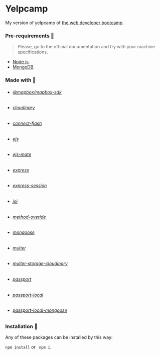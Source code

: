 # Yelpcamp
My version of yelpcamp of [the web developer bootcamp](https://www.udemy.com/course/the-web-developer-bootcamp/).


### Pre-requirements 📝
> Please, go to the official documentation and try with your machine specifications.
- [Node js](https://nodejs.org/en/download/).
- [MongoDB](https://docs.mongodb.com/guides/server/install/).


### Made with 🔨
 - ###### [@mapbox/mapbox-sdk](https://www.npmjs.com/package/@mapbox/mapbox-sdk)
 - ###### [cloudinary](https://www.npmjs.com/package/cloudinary)
 - ###### [connect-flash](https://www.npmjs.com/package/connect-flash)
 - ###### [ejs](https://www.npmjs.com/package/ejs)
 - ###### [ejs-mate](https://www.npmjs.com/package/ejs-mate) 
 - ###### [express](https://www.npmjs.com/package/express)
 - ###### [express-session](https://www.npmjs.com/package/express-session)
 - ###### [joi](https://www.npmjs.com/package/joi)
 - ###### [method-overide](https://www.npmjs.com/package/method-override)
 - ###### [mongoose](https://www.npmjs.com/package/mongoose)
 - ###### [multer](https://www.npmjs.com/package/multer)
 - ###### [multer-storage-cloudinary](https://www.npmjs.com/package/multer-storage-cloudinary)
 - ###### [passport](https://www.npmjs.com/package/passport)
 - ###### [passport-local](https://www.npmjs.com/package/passport-local)
 - ###### [passport-local-mongoose](https://www.npmjs.com/package/passport-local-mongoose)
 

### Installation 🔧
Any of these packages can be installed by this way:

``` npm install ``` or ``` npm i```.
